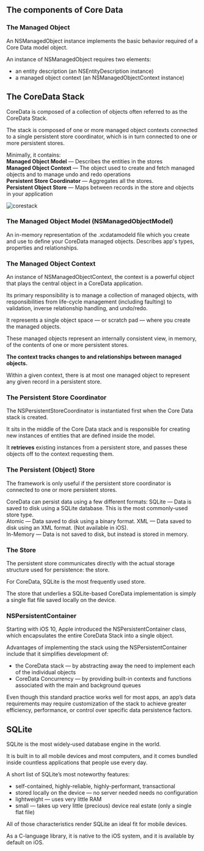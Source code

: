 ## The components of Core Data

### The Managed Object
An NSManagedObject instance implements the basic behavior required of a Core Data model object.

An instance of NSManagedObject requires two elements:
- an entity description (an NSEntityDescription instance)
- a managed object context (an NSManagedObjectContext instance)

## The CoreData Stack
CoreData is composed of a collection of objects often referred to as the CoreData Stack.

The stack is composed of one or more managed object contexts connected to a single persistent store coordinator, which is in turn connected to one or more persistent stores.

Minimally, it contains:<br>
**Managed Object Model** — Describes the entities in the stores<br>
**Managed Object Context** — The object used to create and fetch managed objects and to manage undo and redo operations<br>
**Persistent Store Coordinator** — Aggregates all the stores.<br>
**Persistent Object Store** — Maps between records in the store and objects in your application<br>


 ![corestack](/assets/corestack.png)

<!-- - An instance of `NSManagedObjectModel` represents your app’s model file describing your app’s types, properties, and relationships.
- An instance of `NSManagedObjectContext` tracks changes to instances of your app’s types.
- An instance of `NSPersistentStoreCoordinator` saves and fetches instances of your app’s types from stores.
- An instance of `NSPersistentContainer` sets up the model, context, and store coordinator all at once. -->

### The Managed Object Model (NSManagedObjectModel)
An in-memory representation of the .xcdatamodeld file which you create and use to define your CoreData managed objects. Describes app's types, properties and relationships.

### The Managed Object Context
An instance of NSManagedObjectContext, the context is a powerful object that plays the central object in a CoreData application.

Its primary responsibility is to manage a collection of managed objects, with responsibilities from life-cycle management (including faulting) to validation, inverse relationship handling, and undo/redo.

It represents a single object space — or scratch pad — where you create the managed objects.

These managed objects represent an internally consistent view, in memory, of the contents of one or more persistent stores.

**The context tracks changes to and relationships between managed objects.**

Within a given context, there is at most one managed object to represent any given record in a persistent store.

### The Persistent Store Coordinator
The NSPersistentStoreCoordinator is instantiated first when the Core Data stack is created.

It sits in the middle of the Core Data stack and is responsible for creating new instances of entities that are defined inside the model.

It **retrieves** existing instances from a persistent store, and passes these objects off to the context requesting them.

### The Persistent (Object) Store
The framework is only useful if the persistent store coordinator is connected to one or more persistent stores.

CoreData can persist data using a few different formats:
SQLite — Data is saved to disk using a SQLite database. This is the most commonly-used store type.<br>
Atomic — Data saved to disk using a binary format.
XML — Data saved to disk using an XML format. (Not available in iOS).<br>
In-Memory — Data is not saved to disk, but instead is stored in memory.

### The Store
The persistent store communicates directly with the actual storage structure used for persistence: the store.

For CoreData, SQLite is the most frequently used store.

The store that underlies a SQLite-based CoreData implementation is simply a single flat file saved locally on the device.

### NSPersistentContainer
Starting with iOS 10, Apple introduced the NSPersistentContainer class, which encapsulates the entire CoreData Stack into a single object.

Advantages of implementing the stack using the NSPersistentContainer include that it simplifies development of:
- the CoreData stack — by abstracting away the need to implement each of the individual objects
- CoreData Concurrency — by providing built-in contexts and functions associated with the main and background queues

Even though this standard practice works well for most apps, an app’s data requirements may require customization of the stack to achieve greater efficiency, performance, or control over specific data persistence factors.

## SQLite
SQLite is the most widely-used database engine in the world.

It is built in to all mobile devices and most computers, and it comes bundled inside countless applications that people use every day.

A short list of SQLite’s most noteworthy features:
- self-contained, highly-reliable, highly-performant, transactional
- stored locally on the device — no server needed
needs no configuration
- lightweight — uses very little RAM
- small — takes up very little (precious) device real estate (only a single flat file)

All of those characteristics render SQLite an ideal fit for mobile devices.

As a C-language library, it is native to the iOS system, and it is available by default on iOS.
